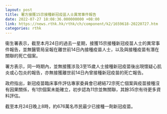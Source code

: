 ```yaml
---
layout: post
title: 署方接獲15宗接種新冠疫苗人士異常事件報告
date: 2022-07-27 18:08:36.000000000 +08:00
link: https://news.rthk.hk/rthk/ch/component/k2/1659618-20220727.htm
categories: rthk
---
```


衞生署表示，截至本月24日的過去一星期，接獲15宗接種新冠疫苗人士的異常事件報告，並無醫管局呈報在離世前14日內接種疫苗人士，以及與接種疫苗有潛在關聯的死亡個案。

署方表示，同一時期內，並無接獲涉及3至15歲人士接種新冠疫苗後出現懷疑心肌炎或心包炎的報告，亦無接獲離世前14日內曾接種新冠疫苗的死亡報告。

政府指出，新冠疫苗臨床事件評估專家委員會已總結72宗死亡個案與疫苗接種沒有因果關係，有1宗個案未能確立，初步認為11宗並無關聯，其餘35宗有待更多資料評估。

截至本月24日晚上8時，約676萬名市民最少已接種一劑新冠疫苗。
